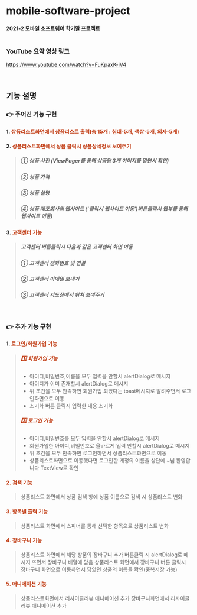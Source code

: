 # mobile-software-project
#### 2021-2 모바일 소프트웨어 학기말 프로젝트<br/><br />

### YouTube 요약 영상 링크
https://www.youtube.com/watch?v=FuKpaxK-lV4

<br>

## 기능 설명

### 👉 주어진 기능 구현
#### 1. <font color='#BF360C'>상품리스트화면에서 상품리스트 출력(총 15개 : 침대-5개, 책상-5개, 의자-5개)</font>

#### 2. <font color='#BF360C'>상품리스트화면에서 상품 클릭시 상품상세정보 보여주기</font>
> ##### ① 상품 사진 (ViewPager를 통해 상품당 3개 이미지를 밀면서 확인)
> ##### ② 상품 가격 
> ##### ③ 상품 설명
> ##### ④ 상품 제조회사의 웹사이트 ('클릭시 웹사이트 이동')버튼클릭시 웹뷰를 통해 웹사이트 이동)
#### 3. <font color='#BF360C'>고객센터 기능</font>
> ##### 고객센터 버튼클릭시 다음과 같은 고객센터 화면 이동
> ##### ① 고객센터 전화번호 및 연결
> ##### ② 고객센터 이메일 보내기
> ##### ③ 고객센터 지도상에서 위치 보여주기

<br>

### 👉 추가 기능 구현
#### 1. <font color='#BF360C'>로그인/회원가입 기능</font>
> ##### <font color='#BF360C'>1️⃣ 회원가입 기능</font> 
   > - 아이디,비밀번호,이름을 모두 입력을 안할시 alertDialog로 메시지
   > - 아이디가 이미 존재할시 alertDialog로 메시지
   > - 위 조건을 모두 만족하면 회원가입 되었다는 toast메시지로 알려주면서 로그인화면으로 이동 
   > - 초기화 버튼 클릭시 입력한 내용 초기화
> ##### <font color='#BF360C'>2️⃣ 로그인 기능</font>
   > - 아이디,비밀번호를 모두 입력을 안할시 alertDialog로 메시지
   > - 회원가입한 아이디,비밀번호로 올바르게 입력 안할시 alertDialog로 메시지
   > - 위 조건을 모두 만족하면 로그인하면서 상품리스트화면으로 이동
   > - 상품리스트화면으로 이동했다면 로그인한 계정의 이름을 상단에 ~님 환영합니다 TextView로 확인
#### <font color='#BF360C'>2. 검색 기능</font>
> 상품리스트 화면에서 상품 검색 창에 상품 이름으로 검색 시 상품리스트 변화
#### <font color='#BF360C'>3. 항목별 출력 기능</font>
> 상품리스트 화면에서 스피너를 통해 선택한 항목으로 상품리스트 변화
#### <font color='#BF360C'>4. 장바구니 기능</font>
> 상품리스트 화면에서 해당 상품의 장바구니 추가 버튼클릭 시 alertDialog로 메시지 뜨면서 장바구니 배열에 담음
> 상품리스트 화면에서 장바구니 버튼 클릭시 장바구니 화면으로 이동하면서 담았던 상품의 이름들 확인(중복저장 가능) 
#### <font color='#BF360C'>5. 애니메이션 기능</font>
> 상품리스트화면에서 리사이클러뷰 애니메이션 추가
> 장바구니화면에서 리사이클러뷰 애니메이션 추가


